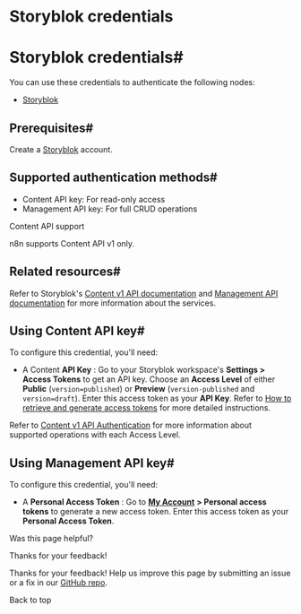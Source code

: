# Storyblok credentials

[ ](https://github.com/n8n-io/n8n-docs/edit/main/docs/integrations/builtin/credentials/storyblok.md "Edit this page")

# Storyblok credentials#

You can use these credentials to authenticate the following nodes:

  * [Storyblok](../../app-nodes/n8n-nodes-base.storyblok/)



## Prerequisites#

Create a [Storyblok](https://www.storyblok.com/) account.

## Supported authentication methods#

  * Content API key: For read-only access
  * Management API key: For full CRUD operations



Content API support

n8n supports Content API v1 only.

## Related resources#

Refer to Storyblok's [Content v1 API documentation](https://www.storyblok.com/docs/api/content-delivery/v1) and [Management API documentation](https://www.storyblok.com/docs/api/management/getting-started/introduction) for more information about the services.

## Using Content API key#

To configure this credential, you'll need:

  * A Content **API Key** : Go to your Storyblok workspace's **Settings > Access Tokens** to get an API key. Choose an **Access Level** of either **Public** (`version=published`) or **Preview** (`version-published` and `version=draft`). Enter this access token as your **API Key**. Refer to [How to retrieve and generate access tokens](https://www.storyblok.com/faq/retrieve-and-generate-access-tokens) for more detailed instructions.



Refer to [Content v1 API Authentication](https://www.storyblok.com/docs/api/content-delivery/v1#topics/authentication) for more information about supported operations with each Access Level.

## Using Management API key#

To configure this credential, you'll need:

  * A **Personal Access Token** : Go to [**My Account**](https://app.storyblok.com/#!/me/account) **> Personal access tokens** to generate a new access token. Enter this access token as your **Personal Access Token**.

Was this page helpful? 

Thanks for your feedback! 

Thanks for your feedback! Help us improve this page by submitting an issue or a fix in our [GitHub repo](https://github.com/n8n-io/n8n-docs). 

Back to top 
